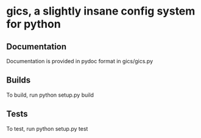 # gics, a slightly insane config system for python

## Documentation
Documentation is provided in pydoc format in gics/gics.py

## Builds
To build, run python setup.py build

## Tests
To test, run python setup.py test
